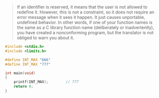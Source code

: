 
> If an identifier is reserved, it means that the user is not allowed to redefine it. However, this is not a constraint, so it does not require an error message when it sees it happen. It just causes unportable, undefined behavior. In other words, if one of your function names is the same as a C library function name (deliberately or inadvertently), you have created a nonconforming program, but the translator is not obliged to warn you about it.

```c
#include <stdio.h>
#include <limits.h>

#define INT_MAX "666"
#define INT_MAX "777"

int main(void)
{
    printf(INT_MAX);        // 777
    return 0;
}
```
